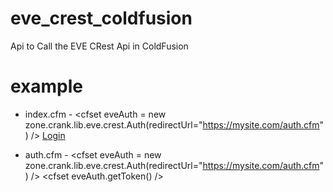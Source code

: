 # eve_crest_coldfusion
Api to Call the EVE CRest Api in ColdFusion

# example
- index.cfm -
<cfset eveAuth = new zone.crank.lib.eve.crest.Auth(redirectUrl="https://mysite.com/auth.cfm") />
<a href="#eveAuth.redirect()#">Login</a>

- auth.cfm -
<cfset eveAuth = new zone.crank.lib.eve.crest.Auth(redirectUrl="https://mysite.com/auth.cfm") />
<cfset eveAuth.getToken() />
<cfset user = eveAuth.getUser() />
<cfdump var="#user" />
